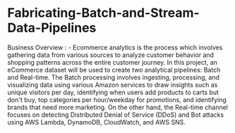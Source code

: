 # Fabricating-Batch-and-Stream-Data-Pipelines

Business Overview : - Ecommerce analytics is the process which involves gathering data from various sources to analyze customer behavior and shopping patterns across the entire customer journey. In this project, an eCommerce dataset will be used to create two analytical pipelines: Batch and Real-time. The Batch processing involves ingesting, processing, and visualizing data using various Amazon services to draw insights such as unique visitors per day, identifying when users add products to carts but don't buy, top categories per hour/weekday for promotions, and identifying brands that need more marketing. On the other hand, the Real-time channel focuses on detecting Distributed Denial of Service (DDoS) and Bot attacks using AWS Lambda, DynamoDB, CloudWatch, and AWS SNS.
